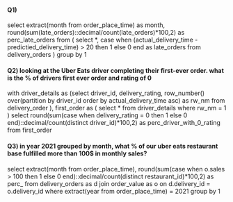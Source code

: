 #### Q1)
select
extract(month from order_place_time) as month,
round(sum(late_orders)::decimal/count(late_orders)*100,2) as perc_late_orders
from 
(
select
*,
case when (actual_delivery_time - predictied_delivery_time) > 20 then 1 else 0 end as late_orders
from delivery_orders
)
group by 1

#### Q2) looking at the Uber Eats driver completing their first-ever order. what is the % of drivers first ever order and rating of 0
with driver_details as (select
driver_id,
delivery_rating,
row_number() over(partition by driver_id order by actual_delivery_time asc) as rw_nm
from delivery_order
),
first_order as (
select
*
from driver_details
where rw_nm = 1
)
select
round(sum(case when delivery_rating = 0 then 1 else 0 end)::decimal/count(distinct driver_id)*100,2) as perc_driver_with_0_rating
from first_order

#### Q3) in year 2021 grouped by month, what % of our uber eats restaurant base fulfilled more than 100$ in monthly sales?

select
extract(month from order_place_time),
round(sum(case when o.sales > 100 then 1 else 0 end)::decimal/count(distinct restaurant_id)*100,2) as perc_
from delivery_orders as d
join order_value as o on d.delivery_id = o.delivery_id
where extract(year from order_place_time) = 2021
group by 1



